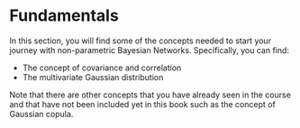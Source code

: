 # Fundamentals

In this section, you will find some of the concepts needed to start your journey with non-parametric Bayesian Networks. Specifically, you can find:

- The concept of covariance and correlation
- The multivariate Gaussian distribution

Note that there are other concepts that you have already seen in the course and that have not been included yet in this book such as the concept of Gaussian copula.